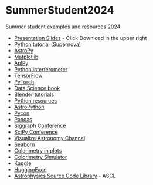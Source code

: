 # SummerStudent2024
Summer student examples and resources 2024

* [Presentation Slides](https://github.com/brkent/SummerStudent2024/blob/main/Students-BKent-Python-MachLearn-Astronomy-June-2024.pdf) - Click Download in the upper right
* [Python tutorial (Supernova)](https://ivastar.github.io/python-novice-astro/)
* [AstroPy](http://www.astropy.org/)
* [Matplotlib](https://matplotlib.org/gallery/index.html)
* [AplPy](https://aplpy.github.io/)
* [Python interferometer](https://crpurcell.github.io/friendlyVRI/)
* [TensorFlow](https://tensorflow.org)
* [PyTorch](https://pytorch.org)
* [Data Science book](https://jakevdp.github.io/PythonDataScienceHandbook/)
* [Blender tutorials](https://www.cv.nrao.edu/~bkent/blender/)
* [Python resources](https://safe.nrao.edu/wiki/bin/view/Main/PythonResources)
* [AstroPython](http://www.astropython.org/resources)
* [Pycon](https://us.pycon.org/2024/)
* [Pandas](http://pandas.pydata.org/)
* [Siggraph Conference](https://www.siggraph.org/)
* [SciPy Conference](https://www.scipy2023.scipy.org/)
* [Visualize Astronomy Channel](https://www.youtube.com/user/VisualizeAstronomy/videos)
* [Seaborn](https://seaborn.pydata.org/)
* [Colorimetry in plots](https://seaborn.pydata.org/tutorial/color_palettes.html#general-principles-for-using-color-in-plots)
* [Colorimetry Simulator](https://www.color-blindness.com/coblis-color-blindness-simulator/)
* [Kaggle](https://www.kaggle.com/)
* [HuggingFace](https://www.huggingface.com/)
* [Astrophysics Source Code Library](https://ascl.net/) - ASCL
